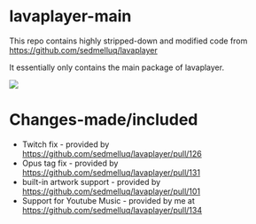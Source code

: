 # lavaplayer-main

This repo contains highly stripped-down and modified code from 
https://github.com/sedmelluq/lavaplayer

It essentially only contains the main package of lavaplayer.

[![](https://jitpack.io/v/GigaFyde/lavaplayer-main.svg)](https://jitpack.io/#GigaFyde/lavaplayer-main)

# Changes-made/included

- Twitch fix - provided by https://github.com/sedmelluq/lavaplayer/pull/126
- Opus tag fix - provided by https://github.com/sedmelluq/lavaplayer/pull/131
- built-in artwork support - provided by https://github.com/sedmelluq/lavaplayer/pull/101
- Support for Youtube Music - provided by me at https://github.com/sedmelluq/lavaplayer/pull/134
